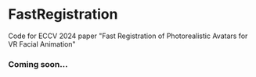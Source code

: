 # FastRegistration
Code for ECCV 2024 paper "Fast Registration of Photorealistic Avatars for VR Facial Animation"

### Coming soon...
